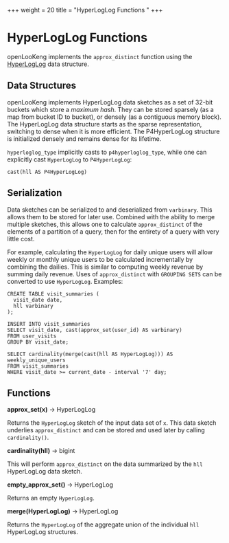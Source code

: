 +++
weight = 20
title = "HyperLogLog Functions
"
+++

HyperLogLog Functions
=====================

openLooKeng implements the `approx_distinct` function using the [HyperLogLog](https://en.wikipedia.org/wiki/HyperLogLog) data structure.

Data Structures
---------------

openLooKeng implements HyperLogLog data sketches as a set of 32-bit buckets which store a *maximum hash*. They can be stored sparsely (as a map from bucket ID to bucket), or densely (as a contiguous memory block). The
HyperLogLog data structure starts as the sparse representation, switching to dense when it is more efficient. The P4HyperLogLog structure is initialized densely and remains dense for its lifetime.

`hyperloglog_type` implicitly casts to `p4hyperloglog_type`, while one can explicitly cast `HyperLogLog` to `P4HyperLogLog`:

    cast(hll AS P4HyperLogLog)

Serialization
-------------

Data sketches can be serialized to and deserialized from `varbinary`. This allows them to be stored for later use. Combined with the ability  to merge multiple sketches, this allows one to calculate `approx_distinct` of the elements of a partition of a query, then for the entirety of a query with very little
cost.

For example, calculating the `HyperLogLog` for daily unique users will allow weekly or monthly unique users to be calculated incrementally by combining the dailies. This is similar to computing weekly revenue by
summing daily revenue. Uses of `approx_distinct` with `GROUPING SETS` can be converted to use `HyperLogLog`.
Examples:

    CREATE TABLE visit_summaries (
      visit_date date,
      hll varbinary
    );
    
    INSERT INTO visit_summaries
    SELECT visit_date, cast(approx_set(user_id) AS varbinary)
    FROM user_visits
    GROUP BY visit_date;
    
    SELECT cardinality(merge(cast(hll AS HyperLogLog))) AS weekly_unique_users
    FROM visit_summaries
    WHERE visit_date >= current_date - interval '7' day;

Functions
---------

**approx\_set(x)** -\> HyperLogLog

Returns the `HyperLogLog` sketch of the input data set of `x`. This data sketch underlies `approx_distinct` and can be stored and used later by calling `cardinality()`.


**cardinality(hll)** -\> bigint

This will perform `approx_distinct` on the data summarized by the `hll` HyperLogLog data sketch.


**empty\_approx\_set()** -\> HyperLogLog

Returns an empty `HyperLogLog`.


**merge(HyperLogLog)** -\> HyperLogLog

Returns the `HyperLogLog` of the aggregate union of the individual `hll` HyperLogLog structures.

